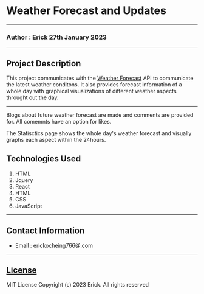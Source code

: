 # Weather Forecast and Updates
*****
### Author : Erick 27th January 2023
*****
## Project Description
This project communicates with the [Weather Forecast](https://www.weatherapi.com/) API to communicate the latest weather conditons.
It also provides forecast information of a whole day with graphical visualizations of different weather aspects throught out the day.
***
Blogs about future weather forecast are made and comments are provided for.
All comemnts have an option for likes.

The Statisctics page shows the whole day's weather forecast and visually graphs each aspect within the 24hours.

## Technologies Used
1. HTML
2. Jquery
3. React
4. HTML
5. CSS
6. JavaScript
*****
## Contact Information
* Email : erickocheing766@.com
*****
## [License](LICENSE)
MIT License
Copyright (c) 2023 Erick. All rights reserved

